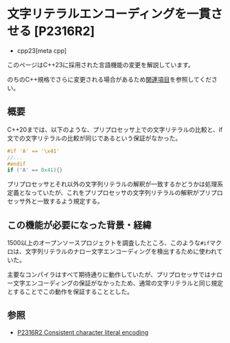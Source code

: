 # 文字リテラルエンコーディングを一貫させる [P2316R2]
* cpp23[meta cpp]

<!-- start lang caution -->

このページはC++23に採用された言語機能の変更を解説しています。

のちのC++規格でさらに変更される場合があるため[関連項目](#relative-page)を参照してください。

<!-- last lang caution -->

## 概要
C++20までは、以下のような、プリプロセッサ上での文字リテラルの比較と、if文での文字リテラルの比較が同じであるという保証がなかった。

```cpp
#if 'A' == '\x41'
//...
#endif
if ('A' == 0x41){}
```

プリプロセッサとそれ以外の文字列リテラルの解釈が一致するかどうかは処理系定義となっていたが、これをプリプロセッサの文字列リテラルの解釈がプリプロセッサ外と一致するよう規定する。


## この機能が必要になった背景・経緯
1500以上のオープンソースプロジェクトを調査したところ、このような`#if`マクロは、文字列リテラルのナロー文字エンコーディングを検出するために使われていた。

主要なコンパイラはすべて期待通りに動作していたが、プリプロセッサではナロー文字エンコーディングの保証がなかったため、通常の文字リテラルと同じ規定とすることでこの動作を保証することとした。


## 参照
- [P2316R2 Consistent character literal encoding](https://www.open-std.org/jtc1/sc22/wg21/docs/papers/2021/p2316r2.pdf)